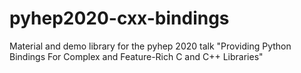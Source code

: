 # pyhep2020-cxx-bindings
Material and demo library for the pyhep 2020 talk "Providing Python Bindings For Complex and Feature-Rich C and C++ Libraries"
